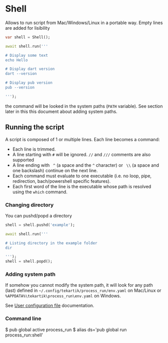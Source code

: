 # Shell

Allows to run script from Mac/Windows/Linux in a portable way. Empty lines are added for lisibility

```dart
var shell = Shell();

await shell.run('''

# Display some text
echo Hello

# Display dart version
dart --version

# Display pub version
pub --version

''');
```

the command will be looked in the system paths (`PATH` variable). See section later in this this document about
adding system paths.

## Running the script

A script is composed of 1 or multiple lines. Each line becomes a command:
- Each line is trimmed.
- A line starting with `#` will be ignored. `//` and `///` comments are also supported
- A line ending with ` ^` (a space and the `^` character) or ` \\` (a space and one backslash) continue on the next
    line.
- Each command must evaluate to one executable (i.e. no loop, pipe, redirection, bach/powershell specific features).
- Each first word of the line is the executable whose path is resolved using the `which` command. 

### Changing directory

You can pushd/popd a directory

```dart
shell = shell.pushd('example');

await shell.run('''

# Listing directory in the example folder
dir

''');
shell = shell.popd();
```

### Adding system path

If somehow you cannot modify the system path, it will look for any path (last) defined in
 `~/.config/tekartik/process_run/env.yaml` on Mac/Linux or `%APPDATA%\tekartik\process_run\env.yaml` on Windows.
 
 See [User configuration file](user_config.md) documentation.
 
### Command line

$ pub global active process_run
$ alias ds='pub global run process_run:shell'
 
 